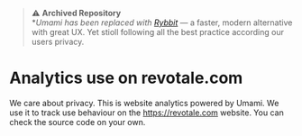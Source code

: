 > ⚠️ **Archived Repository**  
> **Umami has been replaced with [Rybbit](https://github.com/rybbit-io/rybbit)* — a faster, modern alternative with great UX. Yet stioll following all the best practice according our users privacy.


# Analytics use on revotale.com
We care about privacy. This is website analytics powered by Umami. We use it to track use behaviour on the https://revotale.com website.
You can check the source code on your own.
